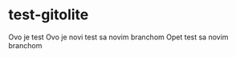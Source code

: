 test-gitolite
=============

Ovo je test
Ovo je novi test sa novim branchom
Opet test sa novim branchom
